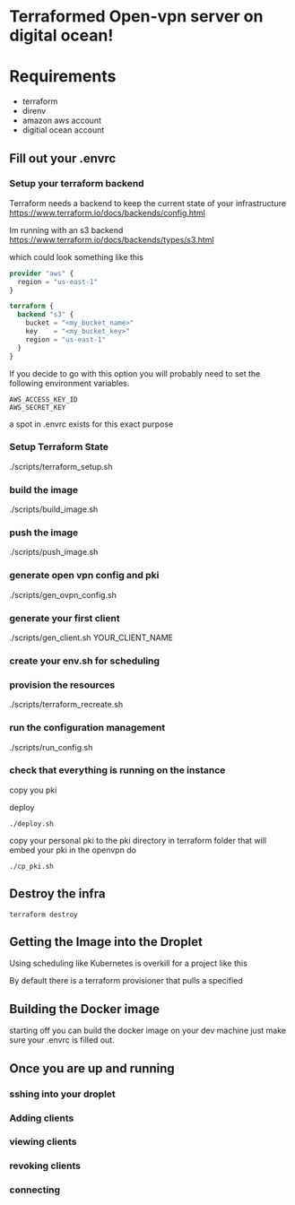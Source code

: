 # Terraformed Open-vpn server on digital ocean!

# Requirements
- terraform
- direnv
- amazon aws account
- digitial ocean account

## Fill out your .envrc

### Setup your terraform backend

Terraform needs a backend to keep the current state of your infrastructure
https://www.terraform.io/docs/backends/config.html

Im running with an s3 backend
https://www.terraform.io/docs/backends/types/s3.html

which could look something like this

```tf
provider "aws" {
  region = "us-east-1"
}

terraform {
  backend "s3" {
    bucket = "<my_bucket_name>"
    key    = "<my_bucket_key>"
    region = "us-east-1"
  }
}
```

If you decide to go with this option you will probably need to set the following environment variables.

```
AWS_ACCESS_KEY_ID
AWS_SECRET_KEY
```

a spot in .envrc exists for this exact purpose


### Setup Terraform State
./scripts/terraform_setup.sh

### build the image
./scripts/build_image.sh

### push the image
./scripts/push_image.sh

### generate open vpn config  and pki
./scripts/gen_ovpn_config.sh

### generate your first client
./scripts/gen_client.sh YOUR_CLIENT_NAME

### create your env.sh for scheduling

### provision the resources
./scripts/terraform_recreate.sh

### run the configuration management
./scripts/run_config.sh


### check that everything is running on the instance

copy you pki

deploy



```
./deploy.sh
```

copy your personal pki to the pki  directory in terraform folder that will embed your pki in the openvpn do

```
./cp_pki.sh
```

## Destroy the infra

```
terraform destroy
```

## Getting the Image into the Droplet

Using scheduling like Kubernetes is overkill for a project like this

By default there is a terraform provisioner that pulls a specified

## Building the Docker image

starting off you can build the docker image on your dev machine just make sure
your .envrc is filled out.

## Once you are up and running
### sshing into your droplet
### Adding clients
### viewing clients
### revoking clients
### connecting
